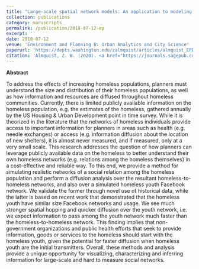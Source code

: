 ```yaml
---
title: "Large-scale spatial network models: An application to modeling information diffusion through the homeless population of San Francisco"
collection: publications
category: manuscripts
permalink: /publication/2018-07-12-ep
excerpt: ''
date: 2018-07-12
venue: 'Environment and Planning B: Urban Analytics and City Science'
paperurl: 'https://depts.washington.edu/zalmquist/articles/almquist_EPB.pdf'
citation: 'Almquist, Z. W. (2020). <a href="https://journals.sagepub.com/doi/full/10.1177/2399808318785375">Large-scale spatial network models: An application to modeling information diffusion through the homeless population of San Francisco</a>. <i>Environment and Planning B: Urban Analytics and City Science</i>, 47(3), 523-540.'
---
```


**Abstract**

To address the effects of increasing homeless populations, planners must understand the size and distribution of their homeless populations, as well as how information and resources are diffused throughout homeless communities. Currently, there is limited publicly available information on the homeless population, e.g. the estimates of the homeless, gathered annually by the US Housing & Urban Development point in time survey. While it is theorized in the literature that the networks of homeless individuals provide access to important information for planners in areas such as health (e.g. needle exchanges) or access (e.g. information diffusion about the location of new shelters), it is almost never measured, and if measured, only at a very small scale. This research addresses the question of how planners can leverage publicly available data on the homeless to better understand their own homeless networks (e.g. relations among the homeless themselves) in a cost-effective and reliable way. To this end, we provide a method for simulating realistic networks of a social relation among the homeless population and perform a diffusion analysis over the resultant homeless-to-homeless networks, and also over a simulated homeless youth Facebook network. We validate the former through novel use of historical data, while the latter is based on recent work that demonstrated that the homeless youth have similar size Facebook networks and usage. We see much stronger spatial hopping and quicker diffusion over the youth network, i.e. we expect information to pass among the youth network much faster than the homeless-to-homeless network. This finding implies that non-government organizations and public health efforts that seek to provide information, goods or services to the homeless should start with the homeless youth, given the potential for faster diffusion when homeless youth are the initial transmitters. Overall, these methods and analysis provide a unique opportunity for visualizing, characterizing and inferring information for large-scale and hard to measure social networks.
